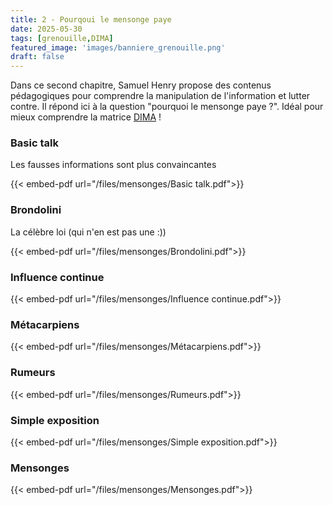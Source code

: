 ```yaml
---
title: 2 - Pourqoui le mensonge paye
date: 2025-05-30
tags: [grenouille,DIMA]
featured_image: 'images/banniere_grenouille.png'
draft: false
---
```


Dans ce second chapitre, Samuel Henry propose des contenus pédagogiques pour comprendre la manipulation de l'information et lutter contre.
Il répond ici à la question "pourquoi le mensonge paye ?".
Idéal pour mieux comprendre la matrice [DIMA](https://m82-project.org/ressources/framework_dima_presentation:) !

### Basic talk
Les fausses informations sont plus convaincantes

{{< embed-pdf url="/files/mensonges/Basic talk.pdf">}}

### Brondolini
La célèbre loi (qui n'en est pas une :))

{{< embed-pdf url="/files/mensonges/Brondolini.pdf">}}

### Influence continue

{{< embed-pdf url="/files/mensonges/Influence continue.pdf">}}

### Métacarpiens

{{< embed-pdf url="/files/mensonges/Métacarpiens.pdf">}}

### Rumeurs

{{< embed-pdf url="/files/mensonges/Rumeurs.pdf">}}

### Simple exposition

{{< embed-pdf url="/files/mensonges/Simple exposition.pdf">}}

### Mensonges

{{< embed-pdf url="/files/mensonges/Mensonges.pdf">}}




